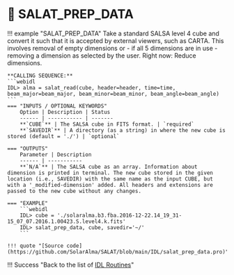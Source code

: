 # :low_brightness: SALAT_PREP_DATA

!!! example "SALAT_PREP_DATA"
	Take a standard SALSA level 4 cube and convert it such that it is accepted by external viewers, such as CARTA. This involves removal of empty dimensions or - if all 5 dimensions are in use - removing a dimension as selected by the user. Right now: Reduce dimensions.
	
	**CALLING SEQUENCE:**
	```webidl
	IDL> alma = salat_read(cube, header=header, time=time, beam_major=beam_major, beam_minor=beam_minor, beam_angle=beam_angle)
	```
	=== "INPUTS / OPTIONAL KEYWORDS"
		Option | Description | Status
		------ | ----------- | -------
		**`CUBE`** | The SALSA cube in FITS format. | `required`
		**`SAVEDIR`** | A directory (as a string) in where the new cube is stored (default = './') | `optional`
		
	=== "OUTPUTS"
		Parameter | Description
		------ | -----------
		**`N/A`** | The SALSA cube as an array. Information about dimension is printed in terminal. The new cube stored in the given location (i.e., SAVEDIR) with the same name as the input CUBE, but with a '_modified-dimension' added. All headers and extensions are passed to the new cube without any changes.
		
	=== "EXAMPLE"
		```webidl
		IDL> cube = './solaralma.b3.fba.2016-12-22.14_19_31-15_07_07.2016.1.00423.S.level4.k.fits'
		IDL> salat_prep_data, cube, savedir='~/'
		```
	
	!!! quote "[Source code](https://github.com/SolarAlma/SALAT/blob/main/IDL/salat_prep_data.pro)"

!!! Success "Back to the list of [IDL Routines](../idl.md)"